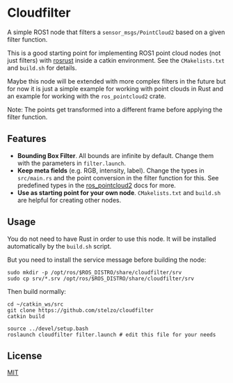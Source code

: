# Cloudfilter

A simple ROS1 node that filters a `sensor_msgs/PointCloud2` based on a given filter function.

This is a good starting point for implementing ROS1 point cloud nodes (not just filters) with [rosrust](https://crates.io/crates/rosrust) inside a catkin environment. See the `CMakelists.txt` and `build.sh` for details.

Maybe this node will be extended with more complex filters in the future but for now it is just a simple example for working
with point clouds in Rust and an example for working with the `ros_pointcloud2` crate.

Note: The points get transformed into a different frame before applying the filter function.

## Features
- **Bounding Box Filter**. All bounds are infinite by default. Change them with the parameters in `filter.launch`.
- **Keep meta fields** (e.g. RGB, intensity, label). Change the types in `src/main.rs` and the point conversion in the filter function for this. See predefined types in the [ros_pointcloud2](https://docs.rs/ros_pointcloud2) docs for more.
- **Use as starting point for your own node**. `CMakelists.txt` and `build.sh` are helpful for creating other nodes.

## Usage
You do not need to have Rust in order to use this node. It will be installed automatically by the `build.sh` script.

But you need to install the service message before building the node:
```shell
sudo mkdir -p /opt/ros/$ROS_DISTRO/share/cloudfilter/srv
sudo cp srv/*.srv /opt/ros/$ROS_DISTRO/share/cloudfilter/srv
```

Then build normally:
```shell
cd ~/catkin_ws/src
git clone https://github.com/stelzo/cloudfilter
catkin build

source ../devel/setup.bash
roslaunch cloudfilter filter.launch # edit this file for your needs
```

## License
[MIT](https://choosealicense.com/licenses/mit/)
